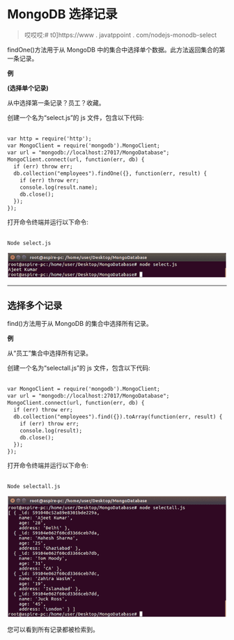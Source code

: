 # MongoDB 选择记录

> 哎哎哎:# t0]https://www . javatppoint . com/nodejs-monodb-select

findOne()方法用于从 MongoDB 中的集合中选择单个数据。此方法返回集合的第一条记录。

**例**

**(选择单个记录)**

从中选择第一条记录？员工？收藏。

创建一个名为“select.js”的 js 文件，包含以下代码:

```

var http = require('http');
var MongoClient = require('mongodb').MongoClient;
var url = "mongodb://localhost:27017/MongoDatabase";
MongoClient.connect(url, function(err, db) {
  if (err) throw err;
  db.collection("employees").findOne({}, function(err, result) {
    if (err) throw err;
    console.log(result.name);
    db.close();
  });
});

```

打开命令终端并运行以下命令:

```

Node select.js

```

![Node.js Select record 1](img/30f92fdf64c7eb7d700cee6c5da7757c.png)

* * *

## 选择多个记录

find()方法用于从 MongoDB 的集合中选择所有记录。

**例**

从“员工”集合中选择所有记录。

创建一个名为“selectall.js”的 js 文件，包含以下代码:

```

var MongoClient = require('mongodb').MongoClient;
var url = "mongodb://localhost:27017/MongoDatabase";
MongoClient.connect(url, function(err, db) {
  if (err) throw err;
  db.collection("employees").find({}).toArray(function(err, result) {
    if (err) throw err;
    console.log(result);
    db.close();
  });
});

```

打开命令终端并运行以下命令:

```

Node selectall.js

```

![Node.js Select record 2](img/3a07e2b6750fabb0ea09da7d85c14ef3.png)

您可以看到所有记录都被检索到。